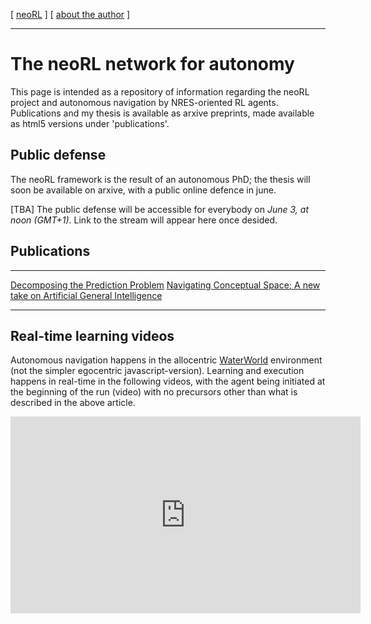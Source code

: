 [ [neoRL](index) ]        [ [about the author](./about_the_author.md) ]

-------------------------------------------------------------------

# The neoRL network for autonomy 

This page is intended as a repository of information regarding the neoRL project and autonomous navigation by NRES-oriented RL agents.
Publications and my thesis is available as arxive preprints, made available as html5 versions under 'publications'.

## Public defense
The neoRL framework is the result of an autonomous PhD; the thesis will soon be available on arxive, with a public online defence in june.

[TBA] The public defense will be accessible for everybody on *June 3, at noon (GMT+1)*. Link to the stream will appear here once desided.

## Publications

---------------------------------------

[Decomposing the Prediction Problem](https://ar5iv.org/html/2106.15868)
[Navigating Conceptual Space; A new take on Artificial General Intelligence](https://ar5iv.org/abs/2202.09646)


---------------------------------------

## Real-time learning videos
Autonomous navigation happens in the allocentric [WaterWorld](https://pygame-learning-environment.readthedocs.io/en/latest/user/games/waterworld.html) environment (not the simpler egocentric javascript-version). 
Learning and execution happens in real-time in the following videos, with the agent being initiated at the beginning of the run (video) with no precursors other than what is described in the above article. 

<iframe width="560" height="315" src="https://www.youtube.com/embed/ZyvxaMnm92s" title="YouTube video player" frameborder="0" allow="accelerometer; autoplay; clipboard-write; encrypted-media; gyroscope; picture-in-picture" allowfullscreen></iframe>
